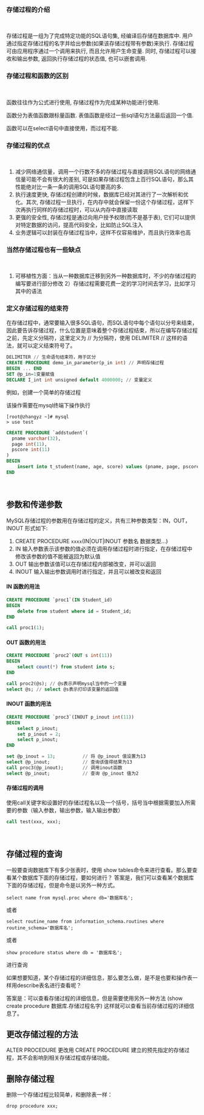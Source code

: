 
### 存储过程的介绍

<br/>

存储过程是一组为了完成特定功能的SQL语句集, 经编译后存储在数据库中. 用户通过指定存储过程的名字并给出参数(如果该存储过程带有参数)来执行. 存储过程可由应用程序通过一个调用来执行, 而且允许用户生命变量. 同时, 存储过程可以接收和输出参数, 返回执行存储过程的状态值, 也可以嵌套调用.

### 存储过程和函数的区别

<br/>

函数往往作为公式进行使用, 存储过程作为完成某种功能进行使用.

函数分为表值函数跟标量函数. 表值函数是经过一些sql语句方法最后返回一个值.

函数可以在select语句中直接使用，而过程不能.

### 存储过程的优点

<br/>

1) 减少网络通信量，调用一个行数不多的存储过程与直接调用SQL语句的网络通信量可能不会有很大的差别, 可是如果存储过程包含上百行SQL语句，那么其性能绝对比一条一条的调用SQL语句要高的多.
2) 执行速度更快, 存储过程创建的时候，数据库已经对其进行了一次解析和优化。其次, 存储过程一旦执行，在内存中就会保留一份这个存储过程，这样下次再执行同样的存储过程时，可以从内存中直接读取
3) 更强的安全性, 存储过程是通过向用户授予权限(而不是基于表), 它们可以提供对特定数据的访问，提高代码安全，比如防止SQL注入
4) 业务逻辑可以封装在存储过程当中，这样不仅容易维护，而且执行效率也高

### 当然存储过程也有一些缺点

<br/>

1) 可移植性方面：当从一种数据库迁移到另外一种数据库时，不少的存储过程的编写要进行部分修改
2）存储过程需要花费一定的学习时间去学习，比如学习其中的语法

### 定义存储过程的结束符

在存储过程中，通常要输入很多SQL语句，而SQL语句中每个语句以分号来结束，因此要告诉存储过程，什么位置是意味着整个存储过程结束，所以在编写存储过程之前，先定义分隔符，这里定义为 // 为分隔符，使用 DELIMITER // 这样的语法，就可以定义结束符号了。

```sql
DELIMITER // 生命语句结束符，用于区分
CREATE PROCEDURE demo_in_parameter(p_in int) // 声明存储过程
BEGIN ... END
SET @p_in=1变量赋值
DECLARE I_int int unsigned default 4000000; // 变量定义
```

例如，创建一个简单的存储过程

该操作需要在mysql终端下操作执行

```shell
[root@zhangyz ~]# mysql
> use test
```


```sql
CREATE PROCEDURE `addstudent`(
  pname varchar(32), 
  page int(11), 
  pscore int(11)
) 
BEGIN
    insert into t_student(name, age, score) values (pname, page, pscore);
END
```

<br/>

## 参数和传递参数

MySQL存储过程的参数用在存储过程的定义，共有三种参数类型：IN，OUT，INOUT 形式如下:
1) CREATE PROCEDURE `xxxx`(IN|OUT|INOUT 参数名 数据类型...)
2) IN 输入参数表示该参数的值必须在调用存储过程时进行指定，在存储过程中修改该参数的值不能被返回为默认值
3) OUT 输出参数该值可以在存储过程内部被改变，并可以返回
4) INOUT 输入输出参数调用时进行指定，并且可以被改变和返回

#### IN 函数的用法

```sql
CREATE PROCEDURE `proc1`(IN Student_id)
BEGIN
    delete from student where id = Student_id;
END

call proc1(1);
```

#### OUT 函数的用法

```sql
CREATE PROCEDURE `proc2`(OUT s int(11))
BEGIN
    select count(*) from student into s;
END

call proc2(@s); // @s表示声明mysql当中的一个变量
select @s; // select @s表示打印该变量的返回值
```

#### INOUT 函数的用法

```sql
CREATE PROCEDURE `proc3`(INOUT p_inout int(11))
BEGIN
    select p_inout;
    set p_inout = 2;
    select p_inout;
END

set @p_inout = 13;          // 将 @p_inout 值设置为13
select @p_inout;            // 查询该值得结果为13
call proc3(@p_inout);       // 调用inout函数
select @p_inout;            // 查询 @p_inout 值为2
```

#### 存储过程的调用

使用call关键字和设置好的存储过程名以及一个括号，括号当中根据需要加入所需要的参数（输入参数，输出参数，输入输出参数）

```sql
call test(xxx, xxx);
```

<br/>

## 存储过程的查询

一般要查询数据库下有多少张表时，使用 show tables命令来进行查看。那么要查看某个数据库下面的存储过程，要如何进行？ 答案是，我们可以查看某个数据库下面的存储过程，但是命令是以另外一种方式。

```shell
select name from mysql.proc where db='数据库名';
```

或者

```shell
select routine_name from information_schema.routines where routine_schema='数据库名';
```

或者

```shell
show procedure status where db = '数据库名';
```

进行查询

如果想要知道，某个存储过程的详细信息，那么要怎么做，是不是也要和操作表一样用describe表名进行查看呢？

答案是：可以查看存储过程的详细信息，但是需要使用另外一种方法  (show create procedure 数据库.存储过程名字)  这样就可以查看当前存储过程的详细信息了。

## 更改存储过程的方法

ALTER PROCEDURE
更改用 CREATE PROCEDURE 建立的预先指定的存储过程，其不会影响到相关存储过程或存储功能。

## 删除存储过程

删除一个存储过程比较简单，和删除表一样：

```shell
drop procedure xxx;
```
